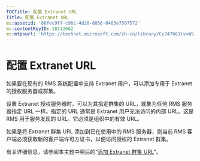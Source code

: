 ```yaml
---
TOCTitle: 配置 Extranet URL
Title: 配置 Extranet URL
ms:assetid: '88fec9ff-c96c-4d20-8856-0485e7507572'
ms:contentKeyID: 18112662
ms:mtpsurl: 'https://technet.microsoft.com/zh-cn/library/Cc747661(v=WS.10)'
---
```


配置 Extranet URL
=================

如果要在现有的 RMS 系统配置中支持 Extranet 用户，可以添加专用于 Extranet 的授权服务器或群集。

设置 Extranet 授权服务器时，可以为其指定群集的 URL，就象为任何 RMS 服务器指定 URL 一样。指定的 URL 通常是 Extranet 用户无法访问的内部 URL。这是 RMS 用于服务发现的 URL。它必须是组织中的有效 URL。

如果是将 Extranet 群集 URL 添加到已在使用中的 RMS 服务器，则当前 RMS 客户端必须获取新的客户端许可方证书，以便访问授权的 Extranet 群集。

有关详细信息，请参阅本主题中稍后的“[添加 Extranet 群集 URL](https://technet.microsoft.com/12c83186-ce9e-4100-bbd1-d87a885331c7)”。
